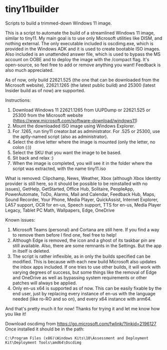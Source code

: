 # tiny11builder

Scripts to build a trimmed-down Windows 11 image.

This is a script to automate the build of a streamlined Windows 11 image, similar to tiny11.
My main goal is to use only Microsoft utilities like DISM, and nothing external. The only executable included is oscdimg.exe, which is provided in the Windows ADK and it is used to create bootable ISO images. Also included is an unattended answer file, which is used to bypass the MS account on OOBE and to deploy the image with the /compact flag.
It's open-source, so feel free to add or remove anything you want! Feedback is also much appreciated.

As of now, only build 22621.525 (the one that can be downloaded from the Microsoft website), 22621.1265 (the latest public build) and 25300 (latest Insider build as of now) are supported.

Instructions:

1. Download Windows 11 22621.1265 from UUPDump or 22621.525 or 25300 from the Microsoft website (<https://www.microsoft.com/software-download/windows11>)
2. Mount the downloaded ISO image using Windows Explorer.
3. For .1265, run tiny11 creator.bat as administrator. For .525 or 25300, use the aptly-named script (also as administrator).
4. Select the drive letter where the image is mounted (only the letter, no colon (:))
5. Select the SKU that you want the image to be based.
6. Sit back and relax :)
7. When the image is completed, you will see it in the folder where the script was extracted, with the name tiny11.iso

What is removed:
Clipchamp,
News,
Weather,
Xbox (although Xbox Identity provider is still here, so it should be possible to be reinstalled with no issues),
GetHelp,
GetStarted,
Office Hub,
Solitaire,
PeopleApp,
PowerAutomate,
ToDo,
Alarms,
Mail and Calendar,
Feedback Hub,
Maps,
Sound Recorder,
Your Phone,
Media Player,
QuickAssist,
Internet Explorer,
LA57 support,
OCR for en-us,
Speech support,
TTS for en-us,
Media Player Legacy,
Tablet PC Math,
Wallpapers,
Edge,
OneDrive

Known issues:

1. Microsoft Teams (personal) and Cortana are still here. If you find a way to remove them before I find one, feel free to help!
2. Although Edge is removed, the icon and a ghost of its taskbar pin are still available. Also, there are some remnants in the Settings. But the app in itself is deleted.
3. The script is rather inflexible, as in only the builds specified can be modified. This is because with each new build Microsoft also updates the inbox apps included. If one tries to use other builds, it will work with varying degrees of success, but some things like the removal of Edge and OneDrive as well as bypassing system requirements or other patches will always be applied.
4. Only en-us x64 is supported as of now. This can be easily fixable by the end user, just by replacing every instance of en-us with the language needed (like ro-RO and so on), and every x64 instance with arm64.

And that's pretty much it for now!
Thanks for trying it and let me know how you like it!


Download oscdimg from https://go.microsoft.com/fwlink/?linkid=2196127
Once installed it should be in the path:
```
C:\Program Files (x86)\Windows Kits\10\Assessment and Deployment Kit\Deployment Tools\amd64\Oscdimg
```
